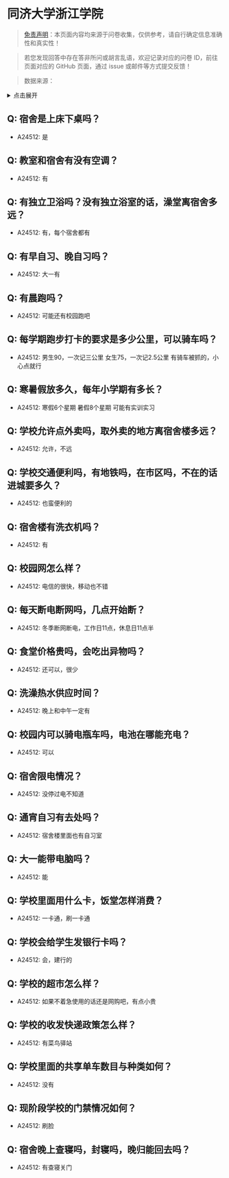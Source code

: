 # 同济大学浙江学院

> [免责声明](https://colleges.chat/#_3)：本页面内容均来源于问卷收集，仅供参考，请自行确定信息准确性和真实性！

> 若您发现回答中存在答非所问或胡言乱语，欢迎记录对应的问卷 ID，前往页面对应的 GitHub 页面，通过 issue 或邮件等方式提交反馈！

> 数据来源：

<details><summary>点击展开</summary>
<ul>
<li>A24512: 匿名 (2024 年 06 月)</li>
</ul>
</details>

## Q: 宿舍是上床下桌吗？

- A24512: 是

## Q: 教室和宿舍有没有空调？

- A24512: 有

## Q: 有独立卫浴吗？没有独立浴室的话，澡堂离宿舍多远？

- A24512: 有，每个宿舍都有

## Q: 有早自习、晚自习吗？

- A24512: 大一有

## Q: 有晨跑吗？

- A24512: 可能还有校园跑吧

## Q: 每学期跑步打卡的要求是多少公里，可以骑车吗？

- A24512: 男生90，一次记三公里
女生75，一次记2.5公里
有骑车被抓的，小心点就行

## Q: 寒暑假放多久，每年小学期有多长？

- A24512: 寒假6个星期
暑假8个星期
可能有实训实习

## Q: 学校允许点外卖吗，取外卖的地方离宿舍楼多远？

- A24512: 允许，不远

## Q: 学校交通便利吗，有地铁吗，在市区吗，不在的话进城要多久？

- A24512: 也蛮便利的

## Q: 宿舍楼有洗衣机吗？

- A24512: 有

## Q: 校园网怎么样？

- A24512: 电信的很快，移动也不错

## Q: 每天断电断网吗，几点开始断？

- A24512: 冬季断网断电，工作日11点，休息日11点半

## Q: 食堂价格贵吗，会吃出异物吗？

- A24512: 还可以，很少

## Q: 洗澡热水供应时间？

- A24512: 晚上和中午一定有

## Q: 校园内可以骑电瓶车吗，电池在哪能充电？

- A24512: 可以

## Q: 宿舍限电情况？

- A24512: 没停过电不知道

## Q: 通宵自习有去处吗？

- A24512: 宿舍楼里面也有自习室

## Q: 大一能带电脑吗？

- A24512: 能

## Q: 学校里面用什么卡，饭堂怎样消费？

- A24512: 一卡通，刷一卡通

## Q: 学校会给学生发银行卡吗？

- A24512: 会，建行的

## Q: 学校的超市怎么样？

- A24512: 如果不着急使用的话还是网购吧，有点小贵

## Q: 学校的收发快递政策怎么样？

- A24512: 有菜鸟驿站

## Q: 学校里面的共享单车数目与种类如何？

- A24512: 没有

## Q: 现阶段学校的门禁情况如何？

- A24512: 刷脸

## Q: 宿舍晚上查寝吗，封寝吗，晚归能回去吗？

- A24512: 有查寝关门

